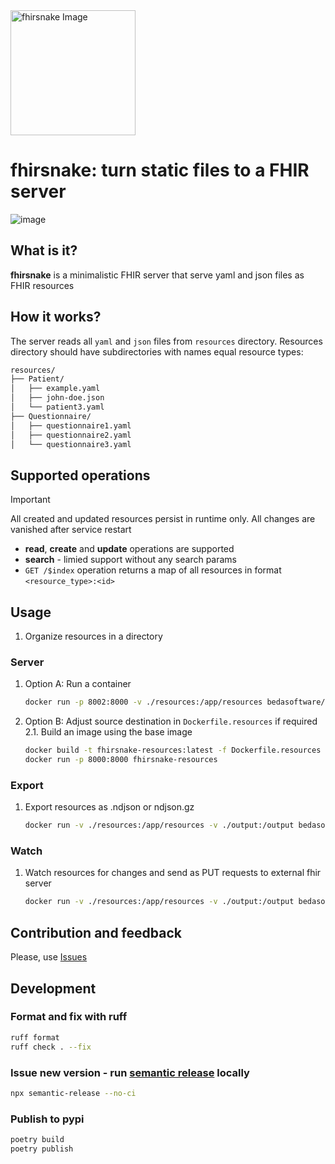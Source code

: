 <img src="https://github.com/beda-software/fhirsnake/raw/main/coral%20snake.webp" alt="fhirsnake Image" height="200">

# fhirsnake: turn static files to a FHIR server

![image](https://img.shields.io/badge/fastapi-109989?style=for-the-badge&logo=FASTAPI&logoColor=white)

## What is it?
**fhirsnake** is a minimalistic FHIR server that serve yaml and json files as FHIR resources

## How it works?
The server reads all `yaml` and `json` files from `resources` directory.
Resources directory should have subdirectories with names equal resource types:
```markdown
resources/
├── Patient/
│   ├── example.yaml
│   ├── john-doe.json
│   └── patient3.yaml
├── Questionnaire/
│   ├── questionnaire1.yaml
│   ├── questionnaire2.yaml
│   └── questionnaire3.yaml
```

## Supported operations
> [!IMPORTANT]
> All created and updated resources persist in runtime only. All changes are vanished after service restart

- **read**, **create** and **update** operations are supported
- **search** - limied support without any search params
- `GET /$index` operation returns a map of all resources in format `<resource_type>:<id>`


## Usage

1. Organize resources in a directory

### Server
1. Option A: Run a container
    ```bash
    docker run -p 8002:8000 -v ./resources:/app/resources bedasoftware/fhirsnake
    ```
2. Option B: Adjust source destination in `Dockerfile.resources` if required
2.1. Build an image using the base image
    ```bash
    docker build -t fhirsnake-resources:latest -f Dockerfile.resources .
    docker run -p 8000:8000 fhirsnake-resources 
    ```

### Export
1. Export resources as .ndjson or ndjson.gz
    ```bash
    docker run -v ./resources:/app/resources -v ./output:/output bedasoftware/fhirsnake export --output /output/seeds.ndjson.gz
    ```

### Watch
1. Watch resources for changes and send as PUT requests to external fhir server
    ```bash
    docker run -v ./resources:/app/resources -v ./output:/output bedasoftware/fhirsnake watch --external-fhir-server-url http://localhost:8080 --external-fhir-server-header "Authorization: Token token"
    ```    

   
## Contribution and feedback
Please, use [Issues](https://github.com/beda-software/fhirsnake/issues)


## Development

### Format and fix with ruff
   ```sh
   ruff format
   ruff check . --fix
   ```

### Issue new version - run [semantic release](https://semantic-release.gitbook.io/semantic-release/usage/installation) locally
   ```sh
   npx semantic-release --no-ci
   ```

### Publish to pypi
   ```sh
   poetry build
   poetry publish
   ```

